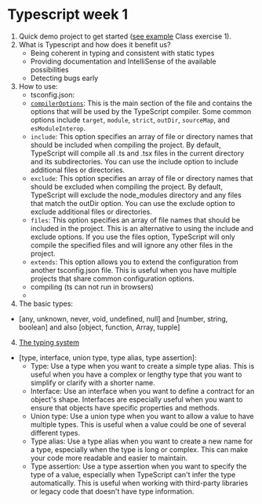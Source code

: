 # Typescript week 1
1. Quick demo project to get started ([see example](README.md) Class exercise 1).
2. What is Typescript and how does it benefit us?
    - Being coherent in typing and consistent with static types
    - Providing documentation and IntelliSense of the available possibilities
    - Detecting bugs early 
3. How to use:
    - tsconfig.json:
    - [`compilerOptions`](https://github.com/microsoft/TypeScript-New-Handbook/blob/master/reference/Compiler%20Options.md): This is the main section of the file and contains the options that will be used by the TypeScript compiler. Some common options include `target`, `module`, `strict`, `outDir`, `sourceMap`, and `esModuleInterop`. 
    - `include`: This option specifies an array of file or directory names that should be included when compiling the project. By default, TypeScript will compile all .ts and .tsx files in the current directory and its subdirectories. You can use the include option to include additional files or directories.
    - `exclude`: This option specifies an array of file or directory names that should be excluded when compiling the project. By default, TypeScript will exclude the node_modules directory and any files that match the outDir option. You can use the exclude option to exclude additional files or directories.
    - `files`: This option specifies an array of file names that should be included in the project. This is an alternative to using the include and exclude options. If you use the files option, TypeScript will only compile the specified files and will ignore any other files in the project.
    - `extends`: This option allows you to extend the configuration from another tsconfig.json file. This is useful when you have multiple projects that share common configuration options.
    - compiling (ts can not run in browsers)
    - 
3. The basic types: 
  - [any, unknown, never, void, undefined, null] and [number, string, boolean] and also [object, function, Array, tupple]
4. [The typing system](./types.ts)
  - [type, interface, union type, type alias, type assertion]: 
    - Type: Use a type when you want to create a simple type alias. This is useful when you have a complex or lengthy type that you want to simplify or clarify with a shorter name.
    - Interface: Use an interface when you want to define a contract for an object's shape. Interfaces are especially useful when you want to ensure that objects have specific properties and methods.
    - Union type: Use a union type when you want to allow a value to have multiple types. This is useful when a value could be one of several different types.
    - Type alias: Use a type alias when you want to create a new name for a type, especially when the type is long or complex. This can make your code more readable and easier to maintain.
    - Type assertion: Use a type assertion when you want to specify the type of a value, especially when TypeScript can't infer the type automatically. This is useful when working with third-party libraries or legacy code that doesn't have type information.
